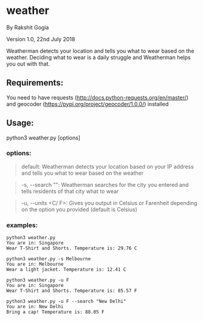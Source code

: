 # weather
By Rakshit Gogia

Version 1.0, 22nd July 2018

Weatherman detects your location and tells you what to wear based on the weather.
Deciding what to wear is a daily struggle and Weatherman helps you out with that.

## Requirements:
You need to have requests (http://docs.python-requests.org/en/master/) and geocoder (https://pypi.org/project/geocoder/1.0.0/) installed

## Usage:
python3 weather.py \[options]

### options:

> default: Weatherman detects your location based on your IP address and tells you what to wear based on the weather

> -s, --search "<city name>": Weatherman searches for the city you entered
 and tells residents of that city what to wear

> -u, --units <C/ F>: Gives you output in Celsius or Farenheit depending
on the option you provided (default is Celsius)

### examples:

```
python3 weather.py
You are in: Singapore
Wear T-Shirt and Shorts. Temperature is: 29.76 C
```

```
python3 weather.py -s Melbourne
You are in: Melbourne
Wear a light jacket. Temperature is: 12.41 C
```

```
python3 weather.py -u F
You are in: Singapore
Wear T-Shirt and Shorts. Temperature is: 85.57 F
```

```
python3 weather.py -u F --search "New Delhi"
You are in: New Delhi
Bring a cap! Temperature is: 88.05 F
```

